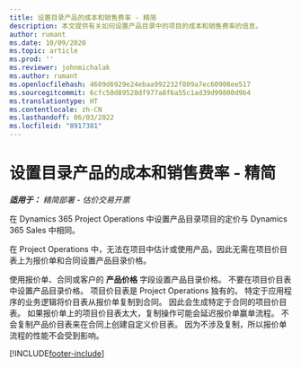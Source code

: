 ```yaml
---
title: 设置目录产品的成本和销售费率 - 精简
description: 本文提供有关如何设置产品目录中的项目的成本和销售费率的信息。
author: rumant
ms.date: 10/09/2020
ms.topic: article
ms.prod: ''
ms.reviewer: johnmichalak
ms.author: rumant
ms.openlocfilehash: 4689d6929e24ebaa992232f809a7ec60908ee517
ms.sourcegitcommit: 6cfc50d89528df977a8f6a55c1ad39d99800d9b4
ms.translationtype: HT
ms.contentlocale: zh-CN
ms.lasthandoff: 06/03/2022
ms.locfileid: "8917381"
---
```

# <a name="set-up-cost-and-sales-rates-for-catalog-products---lite"></a>设置目录产品的成本和销售费率 - 精简

_**适用于：** 精简部署 - 估价交易开票_


在 Dynamics 365 Project Operations 中设置产品目录项目的定价与 Dynamics 365 Sales 中相同。

在 Project Operations 中，无法在项目中估计或使用产品，因此无需在项目价目表上为报价单和合同设置产品目录价格。

使用报价单、合同或客户的 **产品价格** 字段设置产品目录价格。 不要在项目价目表中设置产品目录价格。 项目价目表是 Project Operations 独有的。 特定于应用程序的业务逻辑将价目表从报价单复制到合同。 因此会生成特定于合同的项目价目表。 如果报价单上的项目价目表太大，复制操作可能会延迟报价单赢单流程。 不会复制产品价目表来在合同上创建自定义价目表。 因为不涉及复制，所以报价单流程的性能不会受到影响。


[!INCLUDE[footer-include](../../includes/footer-banner.md)]